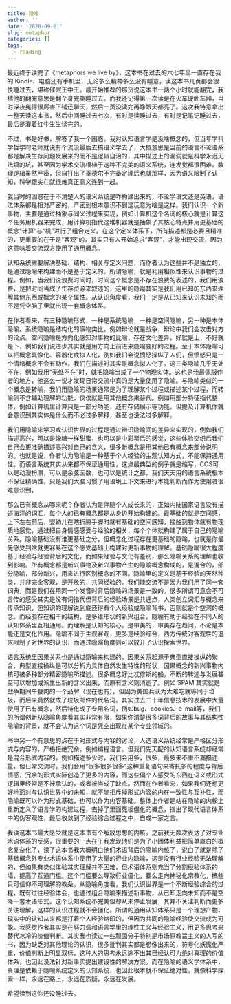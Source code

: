 ```yaml
---
title: 隐喻
author: ''
date: '2020-09-01'
slug: metaphor
categories: []
tags:
  - reading
---
```


最近终于读完了《metaphors we live by》，这本书在过去的六七年里一直存在我的 Kindle、电脑还有手机里，无论多么精神多么没有睡意，读这本书几页都会很快睡过去，堪称催眠王中王。最开始推荐的那货说这本书一两个小时就能翻完，我猜他的翻完意思是翻个身完美睡过去。而我还记得第一次读是在火车硬卧车厢，当时深夜晃得很厉害下铺还聊天，然后一页没读完再睁眼天都亮了。这次我特意拿出一整天读这本书，然后中间睡过去七次，有时是读睡过去，有时是记笔记睡过去，最后是灌着红牛生生读完的。

不过，书是好书，解答了我一个困惑。我对认知语言学是没啥概念的，但当年学科学哲学时老师就说有个流派最后去搞语义学去了，大概意思是当前的语言不论语系都是解决生存问题发展来的而不是逻辑自洽的，其中描述上的漏洞就是科学永远无法填的坑，甚至因为学术交流根植于这种不完美的语义系统，连发觉都很困难。数理逻辑虽然严密，但自打出了哥德尔不完备定理后也就那样，因为语义限制了认知，科学跟实在就很难真正意义连到一起。

我当时的困惑在于不清楚人的语义系统是咋构建出来的，不论学语文还是英语，语法体系都是相对严密的，严密到根本意识不到这玩意为啥是这样。我们认识一个新事物，主要是通过抽象与同义过程来实现，例如计算机这个名词的核心就是计算这个任务用机器来完成，用计算机指代这堆机器就是抽象了其核心特点并用更基础的概念“计算”与“机”进行了组合定义。在这个定义体系下，所有描述都是必要且精准的，更重要的在于是“客观”的。其实只有人开始追求“客观”，才能出现交流，因为这意味着交流双方使用了通用概念。

认知系统需要解决基础、结构、相关与定义问题，而作者认为这些并不是独立的，是通过隐喻来构建而不是基于定义的。所谓隐喻，就是利用相似性来认识事物的过程。例如，当我们说浪费时间时，时间这个概念是不存在浪费的表述的，我们用浪费，是把时间当成了生存资源来叙述的，这里的隐喻其实是我们用已知的东西来理解其他东西或概念的某个属性。从认识角度看，我们一定是从已知来认识未知的而不是凭空脑子里就出现一套概念体系。

在作者看来，有三种隐喻形式，一种是系统隐喻，一种是空间隐喻，另一种是本体隐喻。系统隐喻是结构化的事物类比，例如辩论就是战争，辩论中我们会攻击对方的论点。空间隐喻是方向化感知对事物的比喻，存在文化差异，好就是上，不好就是下，例如我们说进步其实就是用方向上前进来隐喻变好的过程。至于本体隐喻可以把概念具像化、容器化或拟人化，例如我们会说愤怒操纵了人们，但愤怒只是一个情绪概念不会有动作，我们在描述时其实是概念拟人化了。这三类隐喻几乎无处不在，例如我用“无处不在”时，就把隐喻当成了一个物理实体。这也是我最佩服作者的地方，他这么一说才发现日常交流中真的是大量使用了隐喻。与隐喻类似的一个概念是转喻，我们用隐喻的场景通常是为了理解某个过程或描述某个过程，而转喻则不含辅助理解的功能，仅仅就是用其他概念来替代。例如用部分特征指代整体，例如计算机里计算只是一部分功能，还有存储展示等功能，但提及计算机你就会意识到其实体是什么而不必过多解释，甚至也没法过多解释。

我们用隐喻来学习或认识世界的过程是通过辨识隐喻间的差异来实现的，例如我们描述高兴，可以是像糖一样甜蜜，也可以是中彩票后的感觉，这些体验交织后我们自己会更准确描述高兴对自己的含义，很多新概念是用其他已有概念来部分说明的。也就是说，作者认为隐喻是一种基于个人经验的主观认知方式，不能保持通用性。而语言系统其实从来都不保证通用性，这点最典型的例子就是缩写，COS可以是动漫扮演，可以是余弦函数，也可以是统计之都，我们天天用的语言系统根本不保证精确性，只是我们大脑习惯了用语境上下文来进行本能判断而作为使用者很难意识到。

那么已有概念从哪来呢？作者认为是伴随个人成长来的，正如内陆国家语言没有描述海洋的词汇，每个人的已有概念都是从身边开始构建的。最基础的就是空间感，上下左右前后，婴幼儿在瞎折腾手脚时就有基础的空间感知，接触到物体就有物理质地感觉，通过把自身情感感受与经验的相关，每个个体就构建了属于自己的隐喻关系。隐喻基础没有谁更基础之分，但概念化过程存在更基础的隐喻，也就是你最先感受到啥就更容易在这个感受基础上构建对更新事物的理解。基础隐喻很大程度基于经验与经验背后的文化，而如果经验与文化有差别，那么隐喻关系的理解也收到影响。所有概念都是新兴事物及新兴事物产生的隐喻概念构成的，是混合的，部分隐喻，部分新兴，用来进行区别概念的不同。隐喻里的定义是基于经验的天然种类，并非完全客观，是开放的，共同经验的。我们能交流不是因为我们用了同一套词典，而是我们在用同一个发音时背后隐喻的场景是一致的。很多所谓可意会不可言传的感受其实是没有词指代但背后的经验场景是共通点，人类创立词汇与概念来传承知识，但知识的理解说到底还得有个人经验或隐喻背书，否则就是个空洞的概念。而经验存在相干的结构，是多维形状的新兴组合，隐喻有助于经验在不同人的认知体系里互相通用。而理解是认知的核心，是审美的，审美存在趋同，不论是本能还是文化作用。隐喻不同于主观客观，更多是经验综合，西方传统对客观性的追求限制了对世界的认识，而通过隐喻角度则可以放开了认识探索世界。

语言系统里因果关系也是通过隐喻来构建的。因果关系起源于典型直接操纵的聚合，典型直接操纵是可以分析为具体自然发生特性的形状，因果概念的新兴事物内核可被多种部分精密隐喻所描述。很多概念好比忒修斯的船，不断的转述与发展甚至可以增加或派生出新的含义出来，而原有含义则消逝了。例如 SPAM 其实就是战争期间午餐肉的一个品牌（现在也有），但因为美国兵认为太难吃就等同于垃圾，而后来竟然就成了垃圾邮件的代名词。其实过去二十年信息技术的发展中大量使用了已有概念，然后特化成了专用名词，例如bug、cookies、e-mail等，我们的所谓创新从隐喻角度看其实非常有限，如果你清楚很多词背后的故事与其结构性隐喻的背景，就不会认为这个词是凭空出现在某个专业领域的。

书中另一个有意思的点在于对形式与内容的讨论，人造语义系统经常是严格区分形式与内容的，严格拒绝冗余，例如编程语言。但我们先天配的认知语言系统却经常是混合形式内容的，例如描述多少时，我们会用多，很多，最多来不重不漏描述量，但日常交流时，我们会用“很多很多很多”这种重复语句来寄托多的程度与背后情感，冗余的形式实际创造了更多的内容，而这些偏个人感受的东西在语义或形式逻辑里经常是不被承认的，或者被当成了缺点。然而在作者看来，如果我们还想更好地面对与认识世界中的未知，就不能拒斥掉形式内容的内在一致性与互补性，而隐喻既可以作为形式基础，也可以作为内容基础。整体上作者是站在隐喻的内核上重新定义了语言学的构建过程，去掉了里面死板僵化的概念，指出了现代语言体系中的伪客观性，最后收敛到了经验综合过程之中，自成一家之言。

我读这本书最大感受就是这本书有个解放思想的内核。之前我无数次表达了对专业术语体系的反感，很重要的一点在于我发现他们是为了小团体利益把简单直白的概念复杂化了，读了这本书我大概明白他们术语背后的隐喻内核了，说白了就是除了基础概念外专业术语体系中使用了大量的行业内隐喻，这是没有行业经验无法理解的，但如果有类似体验其实理解并不困难，但术语体系则充当了分割经验体系的墙，提高了互通门槛。这个门槛要么导致行业僵化，要么走向神秘化宗教化，搞些只可信仰不可理解的教条。从隐喻角度看，我们认识世界是一个不断经验综合的过程，既有过往经验体会，也通过组合隐喻来描述新事物，从已知走向未知而不是空降一套术语形式。这个认知系统不完美但却从未停止发展，其并不关注判断而更多关注理解，这样的认识过程就不会僵化。所谓的通用认知体系只是一个理想产物，现实中的认知从来都是打着个人经验烙印的，但因为共同的隐喻经验使交流成为可能。我感觉作者其实是在努力调和语言学里的理性主义与经验主义，用更多思考来替代冰冷的价值判断。其实我也读过一些顽固分子特别是市场原教旨主义的人写的书，因为缺乏对其他理论的认识，很多批判其实都是想像出来的，符号化妖魔化严重，价值判断上明显双标，这种人的思考永远逃不出其已经认可为绝对真理的价值体系，也因此没法针对新事实提出建设性的解决方案。而在隐喻的语义学体系中，真理是依赖于隐喻系统定义的认知系统，也因此根本就不保证绝对性，就像科学探索一样，永远在路上，永远在质疑，永远在发展。

希望读到这你还没睡过去。

